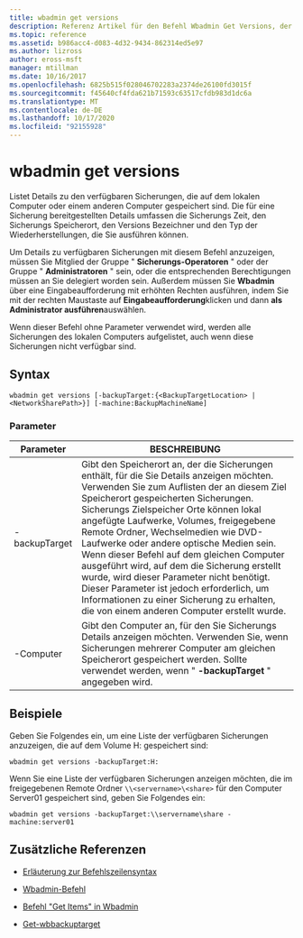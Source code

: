 ```yaml
---
title: wbadmin get versions
description: Referenz Artikel für den Befehl Wbadmin Get Versions, der Details zu den verfügbaren Sicherungen auflistet, die auf dem lokalen Computer oder einem anderen Computer gespeichert sind.
ms.topic: reference
ms.assetid: b986acc4-d083-4d32-9434-862314ed5e97
ms.author: lizross
author: eross-msft
manager: mtillman
ms.date: 10/16/2017
ms.openlocfilehash: 6825b515f028046702283a2374de26100fd3015f
ms.sourcegitcommit: f45640cf4fda621b71593c63517cfdb983d1dc6a
ms.translationtype: MT
ms.contentlocale: de-DE
ms.lasthandoff: 10/17/2020
ms.locfileid: "92155928"
---
```

# <a name="wbadmin-get-versions"></a>wbadmin get versions

Listet Details zu den verfügbaren Sicherungen, die auf dem lokalen Computer oder einem anderen Computer gespeichert sind. Die für eine Sicherung bereitgestellten Details umfassen die Sicherungs Zeit, den Sicherungs Speicherort, den Versions Bezeichner und den Typ der Wiederherstellungen, die Sie ausführen können.

Um Details zu verfügbaren Sicherungen mit diesem Befehl anzuzeigen, müssen Sie Mitglied der Gruppe " **Sicherungs-Operatoren** " oder der Gruppe " **Administratoren** " sein, oder die entsprechenden Berechtigungen müssen an Sie delegiert worden sein. Außerdem müssen Sie **Wbadmin** über eine Eingabeaufforderung mit erhöhten Rechten ausführen, indem Sie mit der rechten Maustaste auf **Eingabeaufforderung**klicken und dann **als Administrator ausführen**auswählen.

Wenn dieser Befehl ohne Parameter verwendet wird, werden alle Sicherungen des lokalen Computers aufgelistet, auch wenn diese Sicherungen nicht verfügbar sind.

## <a name="syntax"></a>Syntax

```
wbadmin get versions [-backupTarget:{<BackupTargetLocation> | <NetworkSharePath>}] [-machine:BackupMachineName]
```

### <a name="parameters"></a>Parameter

| Parameter | BESCHREIBUNG |
|--|--|
| -backupTarget | Gibt den Speicherort an, der die Sicherungen enthält, für die Sie Details anzeigen möchten. Verwenden Sie zum Auflisten der an diesem Ziel Speicherort gespeicherten Sicherungen. Sicherungs Zielspeicher Orte können lokal angefügte Laufwerke, Volumes, freigegebene Remote Ordner, Wechselmedien wie DVD-Laufwerke oder andere optische Medien sein. Wenn dieser Befehl auf dem gleichen Computer ausgeführt wird, auf dem die Sicherung erstellt wurde, wird dieser Parameter nicht benötigt. Dieser Parameter ist jedoch erforderlich, um Informationen zu einer Sicherung zu erhalten, die von einem anderen Computer erstellt wurde. |
| -Computer | Gibt den Computer an, für den Sie Sicherungs Details anzeigen möchten. Verwenden Sie, wenn Sicherungen mehrerer Computer am gleichen Speicherort gespeichert werden. Sollte verwendet werden, wenn " **-backupTarget** " angegeben wird. |

## <a name="examples"></a>Beispiele

Geben Sie Folgendes ein, um eine Liste der verfügbaren Sicherungen anzuzeigen, die auf dem Volume H: gespeichert sind:

```
wbadmin get versions -backupTarget:H:
```

Wenn Sie eine Liste der verfügbaren Sicherungen anzeigen möchten, die im freigegebenen Remote Ordner `\\<servername>\<share>` für den Computer Server01 gespeichert sind, geben Sie Folgendes ein:

```
wbadmin get versions -backupTarget:\\servername\share -machine:server01
```

## <a name="additional-references"></a>Zusätzliche Referenzen

- [Erläuterung zur Befehlszeilensyntax](command-line-syntax-key.md)

- [Wbadmin-Befehl](wbadmin.md)

- [Befehl "Get Items" in Wbadmin](wbadmin-get-items.md)

- [Get-wbbackuptarget](/powershell/module/windowserverbackup/Get-WBBackupTarget)

